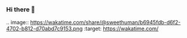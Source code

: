 ### Hi there 👋

.. image:: https://wakatime.com/share/@sweethuman/b6945fdb-d6f2-4702-b812-d70abd7c9153.png
    :target: https://wakatime.com/
